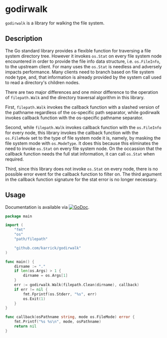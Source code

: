 # godirwalk

`godirwalk` is a library for walking the file system.

## Description

The Go standard library provides a flexible function for traversing a
file system directory tree. However it invokes `os.Stat` on every file
system node encountered in order to provide the file info data
structure, i.e. `os.FileInfo`, to the upstream client. For many uses
the `os.Stat` is needless and adversely impacts performance. Many
clients need to branch based on file system node type, and, that
information is already provided by the system call used to read a
directory's children nodes.

There are two major differences and one minor difference to the
operation of `filepath.Walk` and the directory traversal algorithm in
this library.

First, `filepath.Walk` invokes the callback function with a slashed
version of the pathname regardless of the os-specific path separator,
while godirwalk invokes callback function with the os-specific
pathname separator.

Second, while `filepath.Walk` invokes callback function with the
`os.FileInfo` for every node, this library invokes the callback
function with the `os.FileMode` set to the type of file system node it
is, namely, by masking the file system mode with `os.ModeType`. It
does this because this eliminates the need to invoke `os.Stat` on
every file system node. On the occassion that the callback function
needs the full stat information, it can call `os.Stat` when required.

Third, since this library does not invoke `os.Stat` on every node,
there is no possible error event for the callback function to filter
on. The third argument in the callback function signature for the stat
error is no longer necessary.

## Usage

Documentation is available via
[![GoDoc](https://godoc.org/github.com/karrick/godirwalk?status.svg)](https://godoc.org/github.com/karrick/godirwalk).

```Go
package main

import (
	"fmt"
	"os"
	"path/filepath"

	"github.com/karrick/godirwalk"
)

func main() {
	dirname := "."
	if len(os.Args) > 1 {
		dirname = os.Args[1]
	}
	err := godirwalk.Walk(filepath.Clean(dirname), callback)
	if err != nil {
		fmt.Fprintf(os.Stderr, "%s", err)
		os.Exit(1)
	}
}

func callback(osPathname string, mode os.FileMode) error {
	fmt.Printf("%s %s\n", mode, osPathname)
	return nil
}
```
